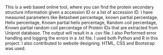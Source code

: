This is a web based online tool, where you can find the protein secondary structure information given a accession ID or a list of accession ID.
I have measured parameters like Betasheet percentage, known partial percentage, Helix percentage, Known partial helix percentage, Random coil percentage, Known partial random coil percentage of Protein IDs that are extracted from Uniprot database. The output will result in a .csv file. I also Performed error handling and logging the errors in a .txt file. I used both Python and R in this project. 
I also contributed to website designing. HTML, CSS and Bootstrap was used. 
